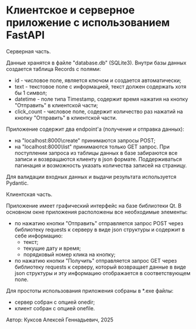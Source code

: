 # Клиентское и серверное приложение с использованием FastAPI

Серверная часть.

Данные хранятся в файле "database.db" (SQLite3). 
Внутри базы данных создается таблица Records с полями:
- id - числовое поле, является ключом и создается автоматически;
- text - текстовое поле с информацией, текст должен содержать хотя бы 1 символ;
- datetime - поле типа Timestamp, содержит время нажатия на кнопку "Отправить" в клиентской части;
- click_count - числовое поле, содержит количество раз нажатий на кнопку "Отправить" в клиентской части.

Приложение содержит два endpoint'а (получение и отправка данных):  
- на "localhost:8000\create" принимаются запросы POST;
- на "localhost:8000\list" принимаются только GET запрос. При поступлении запроса из таблицы данных в базе забираются все записи и возвращаются клиенту в json формате. Поддерживаться пагинация и возможность указать количества записей на страницу.

Для валидации входных данных и выдачи результата используется Pydantic.

Клиентская часть.

Приложение имеет графический интерфейс на базе библиотеки Qt. В основном окне приложения расположены все необходимые элементы:
- по нажатию кнопки "Отправить" отправляется запрос POST через библиотеку requests к серверу в виде json структуры и содержит в себе информацию: 
  - текст;
  - текущие дату и время;
  - порядковый номер клика на кнопку;
- по нажатию кнопки "Получить" отправляется запрос GET через библиотеку requests к серверу, который возвращает данные в виде json структуры и эту информацию отображается в соответствующем поле.

Для простоты использования приложения собраны в *.exe файлы: 
- сервер собран с опцией onedir;
- клиент собран с опцией onefile.

Автор: Куксов Алексей Геннадьевич, 2025